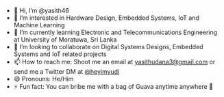 - 👋 Hi, I’m @yasith46
- 👀 I’m interested in Hardware Design, Embedded Systems, IoT and Machine Learning
- 🌱 I’m currently learning Electronic and Telecommunications Engineering at University of Moratuwa, Sri Lanka
- 💞️ I’m looking to collaborate on Digital Systems Designs, Embedded Systems and IoT related projects
- 📫 How to reach me: Shoot me an email at yasithudana3@gmail.com or send me a Twitter DM at [@heyimyudi](https://twitter.com/heyimyudi)
- 😄 Pronouns: He/Him
- ⚡ Fun fact: You can bribe me with a bag of Guava anytime anywhere 🍈

<!---
yasith46/yasith46 is a ✨ special ✨ repository because its `README.md` (this file) appears on your GitHub profile.
You can click the Preview link to take a look at your changes.
--->
